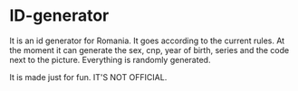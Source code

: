 # ID-generator

It is an id generator for Romania.
It goes according to the current rules.
At the moment it can generate the sex, cnp, year of birth, series and the code next to the picture.
Everything is randomly generated.

It is made just for fun.
IT'S NOT OFFICIAL.
